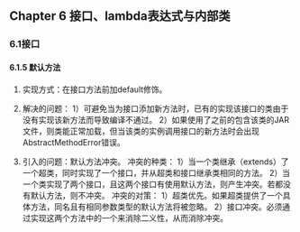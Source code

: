 ## Chapter 6 接口、lambda表达式与内部类

### 6.1接口


#### 6.1.5 默认方法

1. 实现方式：在接口方法前加default修饰。

2. 解决的问题：
1）可避免当为接口添加新方法时，已有的实现该接口的类由于没有实现该新方法而导致编译不通过。
2）如果使用了之前的包含该类的JAR文件，则类能正常加载，但当该类的实例调用接口的新方法时会出现AbstractMethodError错误。

3. 引入的问题：默认方法冲突。
冲突的种类：
1）当一个类继承（extends）了一个超类，同时实现了一个接口，并从超类和接口继承类相同的方法。
2）当一个类实现了两个接口，且这两个接口有使用默认方法，则产生冲突。若都没有默认方法，则不冲突。
冲突的对策：
1）超类优先。如果超类提供了一个具体方法，同名且有相同参数类型的默认方法将被忽略。
2）接口冲突。必须通过实现这两个方法中的一个来消除二义性，从而消除冲突。


 
